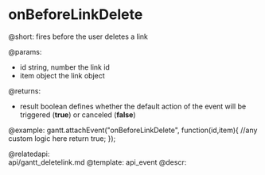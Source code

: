 onBeforeLinkDelete
=============
@short: fires before the user deletes a link

@params:
- id	string, number	the link id
- item	object	the link object 

@returns:  
  - result     boolean       defines whether the default action of the event will be triggered (<b>true</b>) or canceled (<b>false</b>) 
 
 @example:
gantt.attachEvent("onBeforeLinkDelete", function(id,item){
    //any custom logic here
    return true;
});

@relatedapi:	
	api/gantt_deletelink.md
@template:	api_event
@descr:

